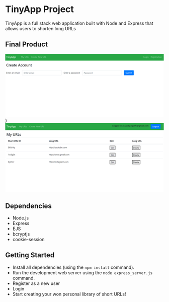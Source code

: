 # TinyApp Project

TinyApp is a full stack web application built with Node and Express that allows users to shorten long URLs 

## Final Product

!["Screenshot of Registration Page"](https://github.com/Jackyngo96/-tinyapp/blob/master/docs/RegistrationPage.PNG?raw=true)
)
!["Screenshot of my URLs page"](https://github.com/Jackyngo96/-tinyapp/blob/master/docs/URLSpage.PNG?raw=true)

## Dependencies

- Node.js
- Express
- EJS
- bcryptjs
- cookie-session

## Getting Started

- Install all dependencies (using the `npm install` command).
- Run the development web server using the `node express_server.js` command. 
- Register as a new user 
- Login 
- Start creating your won personal library of short URLs!